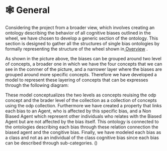 # 🕸️ General

Considering the project from a broader view, which involves creating an ontology describing the behavior of all cognitive biases outlined in the wheel, we have chosen to develop a generic section of the ontology. This section is designed to gather all the structures of single bias ontologies by formally representing the structure of the wheel shown in[ Overview](../) .

<inserire ruota>

As shown in the picture above, the biases can be grouped around two level of concepts, a broader one in which we have the four concepts that we can  see in the conrner of the picture, and a narrower layer where the biases are grouped around more specific concepts. 
Therefore we have developed a model to represent these layering of concepts that can be expresses through the following diagram:

<inserire uml>

These model conceptualizes the two levels as concepts reuising the odp concept and the brader level of the collection as a collection of concepts using the odp collection. Furthermore we have created a property that links each bias to an Agent, who is affected by this specific bias, and a Non Biased Agent which represent other individuals who relates with the Biased Agent but are not affected by the bias itself.
This ontology is connected to the ontologies describing each bias through these relation connection the biased agent and the congitive bias. Finally, we have modeled each bias as a class and not as an individual of the class cognitive bias since each bias can be described through sub-categories.
()
